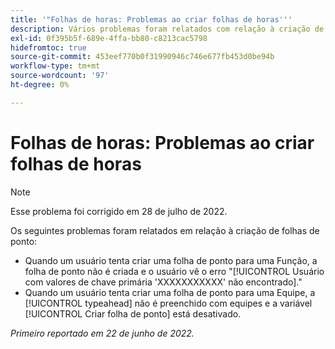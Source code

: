 ```yaml
---
title: '"Folhas de horas: Problemas ao criar folhas de horas'''
description: Vários problemas foram relatados com relação à criação de folhas de ponto.
exl-id: 0f395b5f-689e-4ffa-bb80-c8213cac5798
hidefromtoc: true
source-git-commit: 453eef770b0f31990946c746e677fb453d0be94b
workflow-type: tm+mt
source-wordcount: '97'
ht-degree: 0%

---
```


# Folhas de horas: Problemas ao criar folhas de horas

>[!NOTE]
>
>Esse problema foi corrigido em 28 de julho de 2022.

Os seguintes problemas foram relatados em relação à criação de folhas de ponto:

* Quando um usuário tenta criar uma folha de ponto para uma Função, a folha de ponto não é criada e o usuário vê o erro &quot;[!UICONTROL Usuário com valores de chave primária &#39;XXXXXXXXXXX&#39; não encontrado].&quot;
* Quando um usuário tenta criar uma folha de ponto para uma Equipe, a [!UICONTROL typeahead] não é preenchido com equipes e a variável [!UICONTROL Criar folha de ponto] está desativado.

_Primeiro reportado em 22 de junho de 2022._
